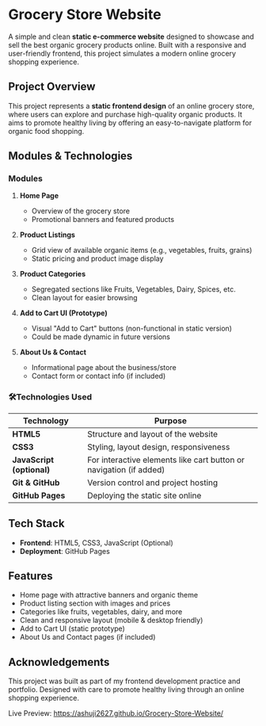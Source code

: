# Grocery Store Website 

A simple and clean **static e-commerce website** designed to showcase and sell the best organic grocery products online. Built with a responsive and user-friendly frontend, this project simulates a modern online grocery shopping experience.

## Project Overview

This project represents a **static frontend design** of an online grocery store, where users can explore and purchase high-quality organic products. It aims to promote healthy living by offering an easy-to-navigate platform for organic food shopping.

## Modules & Technologies

### Modules

1. **Home Page**
   - Overview of the grocery store
   - Promotional banners and featured products

2. **Product Listings**
   - Grid view of available organic items (e.g., vegetables, fruits, grains)
   - Static pricing and product image display

3. **Product Categories**
   - Segregated sections like Fruits, Vegetables, Dairy, Spices, etc.
   - Clean layout for easier browsing

4. **Add to Cart UI (Prototype)**
   - Visual "Add to Cart" buttons (non-functional in static version)
   - Could be made dynamic in future versions

5. **About Us & Contact**
   - Informational page about the business/store
   - Contact form or contact info (if included)

### 🛠Technologies Used

| Technology | Purpose |
|------------|---------|
| **HTML5**  | Structure and layout of the website |
| **CSS3**   | Styling, layout design, responsiveness |
| **JavaScript (optional)** | For interactive elements like cart button or navigation (if added) |
| **Git & GitHub** | Version control and project hosting |
| **GitHub Pages** | Deploying the static site online |

## Tech Stack

- **Frontend**: HTML5, CSS3, JavaScript (Optional)
- **Deployment**: GitHub Pages

## Features

- Home page with attractive banners and organic theme  
- Product listing section with images and prices  
- Categories like fruits, vegetables, dairy, and more  
- Clean and responsive layout (mobile & desktop friendly)  
- Add to Cart UI (static prototype)  
- About Us and Contact pages (if included)

## Acknowledgements

This project was built as part of my frontend development practice and portfolio. Designed with care to promote healthy living through an online shopping experience.

Live Preview: https://ashuji2627.github.io/Grocery-Store-Website/

